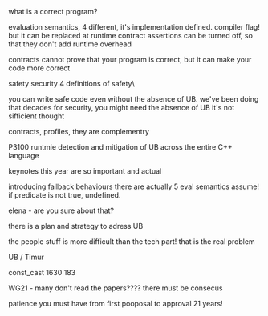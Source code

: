 
what is a correct program?

evaluation semantics, 4 different, it's implementation defined. compiler flag! but it can be replaced at runtime
contract assertions can be turned off, so that they don't add runtime overhead

contracts cannot prove that your program is correct, but it can make your code more correct

safety
security
4 definitions of safety\

you can write safe code even without the absence of UB. we've been doing that decades
for security, you might need the absence of UB
it's not sifficient thought

contracts, profiles, they are complementry

P3100 runtmie detection and mitigation of UB across the entire C++ language

keynotes this year are so important and actual

introducing fallback behaviours
there are actually 5 eval semantics
assume! if predicate is not true, undefined.



elena - are you sure about that?

there is a plan and strategy to adress UB

the people stuff is more difficult than the tech part! that is the real problem

UB / Timur

const_cast 1630 183

WG21 -  many don't read the papers????
there must be consecus

patience you must have
from first pooposal to approval 21 years!


